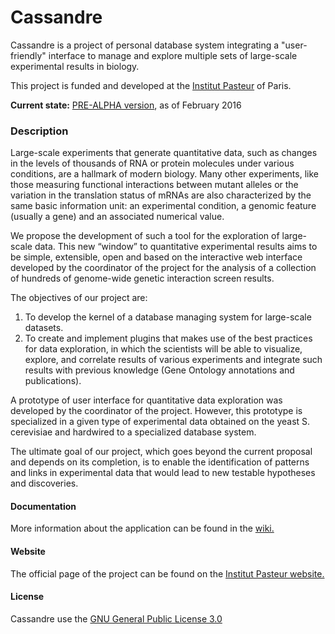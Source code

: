 Cassandre
=========

Cassandre is a project of personal database system integrating a "user-friendly" interface to manage and explore multiple sets of large-scale experimental results in biology.

This project is funded and developed at the [Institut Pasteur](http://www.pasteur.fr/fr) of Paris.

**Current state:** [PRE-ALPHA version](https://www.wordnik.com/words/pre-alpha%20version), as of February 2016

### Description

Large-scale experiments that generate quantitative data, such as changes in the levels of thousands of RNA or protein molecules under various conditions, are a hallmark of modern biology. Many other experiments, like those measuring functional interactions between mutant alleles or the variation in the translation status of mRNAs are also characterized by the same basic information unit: an experimental condition, a genomic feature (usually a gene) and an associated numerical value.

We propose the development of such a tool for the exploration of large-scale data. This new “window” to quantitative experimental results aims to be simple, extensible, open and based on the interactive web interface developed by the coordinator of the project for the analysis of a collection of hundreds of genome-wide genetic interaction screen results.

The objectives of our project are:

1. To develop the kernel of a database managing system for large-scale datasets.
2. To create and implement plugins that makes use of the best practices for data exploration, in which the scientists will be able to visualize, explore, and correlate results of various experiments and integrate such results with previous knowledge (Gene Ontology annotations and publications).

A prototype of user interface for quantitative data exploration was developed by the coordinator of the project. However, this prototype is specialized in a given type of experimental data obtained on the yeast S. cerevisiae and hardwired to a specialized database system.

The ultimate goal of our project, which goes beyond the current proposal and depends on its completion, is to enable the identification of patterns and links in experimental data that would lead to new testable hypotheses and discoveries.

#### Documentation

More information about the application can be found in the [wiki.](https://github.com/C3BI-pasteur-fr/Cassandre/wiki)

#### Website

The official page of the project can be found on the [Institut Pasteur website.](https://research.pasteur.fr/fr/project/gim_cassandre/)

#### License

Cassandre use the [GNU General Public License 3.0](https://github.com/C3BI-pasteur-fr/Cassandre/wiki/license)
